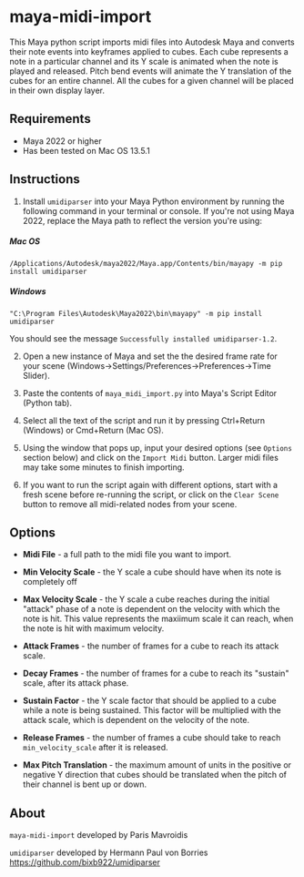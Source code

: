 # maya-midi-import
This Maya python script imports midi files into Autodesk Maya and converts their note events into keyframes applied to cubes. Each cube represents a note in a particular channel and its Y scale is animated when the note is played and released. Pitch bend events will animate the Y translation of the cubes for an entire channel. All the cubes for a given channel will be placed in their own display layer.
## Requirements
* Maya 2022 or higher
* Has been tested on Mac OS 13.5.1
## Instructions
1. Install `umidiparser` into your Maya Python environment by running the following command in your terminal or console. If you're not using Maya 2022, replace the Maya path to reflect the version you're using:
##### Mac OS
```
/Applications/Autodesk/maya2022/Maya.app/Contents/bin/mayapy -m pip install umidiparser
```
##### Windows
```
"C:\Program Files\Autodesk\Maya2022\bin\mayapy" -m pip install umidiparser
```
You should see the message `Successfully installed umidiparser-1.2`.

2. Open a new instance of Maya and set the the desired frame rate for your scene (Windows->Settings/Preferences->Preferences->Time Slider).

3. Paste the contents of `maya_midi_import.py` into Maya's Script Editor (Python tab).

4. Select all the text of the script and run it by pressing Ctrl+Return (Windows) or Cmd+Return (Mac OS).

5. Using the window that pops up, input your desired options (see `Options` section below) and click on the `Import Midi` button. Larger midi files may take some minutes to finish importing.

6. If you want to run the script again with different options, start with a fresh scene before re-running the script, or click on the `Clear Scene` button to remove all midi-related nodes from your scene.

## Options
* <b>Midi File</b> - a full path to the midi file you want to import.

* <b>Min Velocity Scale</b> - the Y scale a cube should have when its note is completely off

* <b>Max Velocity Scale</b> - the Y scale a cube reaches during the initial "attack" phase of a note is dependent on the velocity with which the note is hit. This value represents the maxiimum scale it can reach, when the note is hit with maximum velocity.

* <b>Attack Frames</b> - the number of frames for a cube to reach its attack scale.

* <b>Decay Frames</b> - the number of frames for a cube to reach its "sustain" scale, after its attack phase.

* <b>Sustain Factor</b> - the Y scale factor that should be applied to a cube while a note is being sustained. This factor will be multiplied with the attack scale, which is dependent on the velocity of the note.

* <b>Release Frames</b> - the number of frames a cube should take to reach `min_velocity_scale` after it is released.

* <b>Max Pitch Translation</b> - the maximum amount of units in the positive or negative Y direction that cubes should be translated when the pitch of their channel is bent up or down.

## About
`maya-midi-import` developed by Paris Mavroidis

`umidiparser` developed by Hermann Paul von Borries https://github.com/bixb922/umidiparser